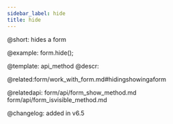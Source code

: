 ```yaml
---
sidebar_label: hide
title: hide
---          
```


@short: hides a form




@example:
form.hide();




@template: api_method
@descr:




@related:form/work_with_form.md#hidingshowingaform

@relatedapi: 
form/api/form_show_method.md
form/api/form_isvisible_method.md



@changelog: added in v6.5


